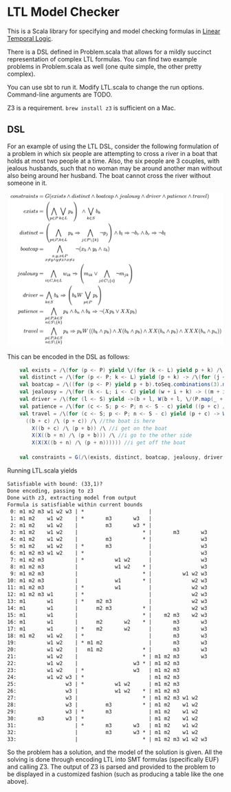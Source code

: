 LTL Model Checker
=================

This is a Scala library for specifying and model checking formulas in [Linear Temporal Logic](http://en.wikipedia.org/wiki/Linear_temporal_logic).

There is a DSL defined in Problem.scala that allows for a mildly succinct representation of complex LTL formulas.
You can find two example problems in Problem.scala as well (one quite simple, the other pretty complex).

You can use sbt to run it. Modify LTL.scala to change the run options. Command-line arguments are TODO.

Z3 is a requirement. `brew install z3` is sufficient on a Mac.

DSL
---

For an example of using the LTL DSL, consider the following formulation of a problem in which six people are attempting to cross a river in a boat that holds at most two people at a time.
Also, the six people are 3 couples, with jealous husbands, such that no woman may be around another man without also being around her husband.
The boat cannot cross the river without someone in it.

![boat problem](boat.png)

This can be encoded in the DSL as follows:

```scala
    val exists = /\(for (p <- P) yield \/(for (k <- L) yield p + k) /\ \/(for (k <- S) yield b + k))
    val distinct = /\(for (p <- P; k <- L) yield (p + k) -> /\(for (j <- L - k) yield ¬(p + j)) /\ ((b + l) -> ¬(b + r)) /\ ((b + r) -> ¬(b + l)))
    val boatcap = /\((for (p <- P) yield p + b).toSeq.combinations(3).map(/\).map(¬))
    val jealousy = /\(for (k <- L; i <- C) yield (w + i + k) -> ((m + i + k) \/ (¬(m + ((i % 3) + 1) + k) /\ ¬(m + (((i + 1) % 3) + 1) + k))))
    val driver = /\(for (l <- S) yield ->(b + l, W(b + l, \/(P.map(_ + b)))))
    val patience = /\(for (c <- S; p <- P; n <- S - c) yield ((p + c) /\ (b + n) /\ X(b + c)) -> ¬(X(p + b) \/ X(X(p + b))))
    val travel = /\(for (c <- S; p <- P; n <- S - c) yield (p + c) -> W(p + c,
      ((b + c) /\ (p + c)) /\ //the boat is here
        X((b + c) /\ (p + b)) /\ //i get on the boat
        X(X((b + n) /\ (p + b))) /\ //i go to the other side
        X(X(X((b + n) /\ (p + n)))))) //i get off the boat

    val constraints = G(/\(exists, distinct, boatcap, jealousy, driver, travel, patience))
```

Running LTL.scala yields

```
Satisfiable with bound: (33,1)?
Done encoding, passing to z3
Done with z3, extracting model from output
Formula is satisfiable within current bounds
 0: m1 m2 m3 w1 w2 w3 | *                     |
 1: m1 m2    w1 w2    | *       m3       w3   |
 2: m1 m2    w1 w2    |         m3       w3 * |
 3: m1 m2    w1 w2    |                     * |       m3       w3
 4: m1 m2    w1 w2    |         m3          * |                w3
 5: m1 m2    w1 w2    | *       m3            |                w3
 6: m1 m2 m3 w1 w2    | *                     |                w3
 7: m1 m2 m3          | *          w1 w2      |                w3
 8: m1 m2 m3          |            w1 w2    * |                w3
 9: m1 m2 m3          |                     * |          w1 w2 w3
10: m1 m2 m3          |            w1       * |             w2 w3
11: m1 m2 m3          | *          w1         |             w2 w3
12: m1 m2 m3 w1       | *                     |             w2 w3
13: m1       w1       | *    m2 m3            |             w2 w3
14: m1       w1       |      m2 m3          * |             w2 w3
15: m1       w1       |                     * |    m2 m3    w2 w3
16: m1       w1       |      m2       w2    * |       m3       w3
17: m1       w1       | *    m2       w2      |       m3       w3
18: m1 m2    w1 w2    | *                     |       m3       w3
19:          w1 w2    | * m1 m2               |       m3       w3
20:          w1 w2    |   m1 m2             * |       m3       w3
21:          w1 w2    |                     * | m1 m2 m3       w3
22:          w1 w2    |                  w3 * | m1 m2 m3
23:          w1 w2    | *                w3   | m1 m2 m3
24:          w1 w2 w3 | *                     | m1 m2 m3
25:                w3 | *          w1 w2      | m1 m2 m3
26:                w3 |            w1 w2    * | m1 m2 m3
27:                w3 |                     * | m1 m2 m3 w1 w2
28:                w3 |         m3          * | m1 m2    w1 w2
29:                w3 | *       m3            | m1 m2    w1 w2
30:       m3       w3 | *                     | m1 m2    w1 w2
31:                   | *       m3       w3   | m1 m2    w1 w2
32:                   |         m3       w3 * | m1 m2    w1 w2
33:                   |                     * | m1 m2 m3 w1 w2 w3
```

So the problem has a solution, and the model of the solution is
given. All the solving is done through encoding LTL into SMT formulas
(specifically EUF) and calling Z3. The output of Z3 is parsed and
provided to the problem to be displayed in a customized fashion (such
as producing a table like the one above).
